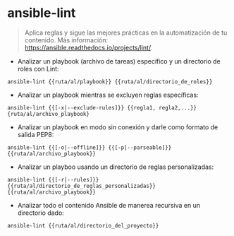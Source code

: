 # ansible-lint

> Aplica reglas y sigue las mejores prácticas en la automatización de tu contenido.
> Más información: <https://ansible.readthedocs.io/projects/lint/>.

- Analizar un playbook (archivo de tareas) específico y un directorio de roles con Lint:

`ansible-lint {{ruta/al/playbook}} {{ruta/al/directorio_de_roles}}`

- Analizar un playbook mientras se excluyen reglas específicas:

`ansible-lint {{[-x|--exclude-rules]}} {{regla1, regla2,...}} {ruta/al/archivo_playbook}`

- Analizar un playbook en modo sin conexión y darle como formato de salida PEP8:

`ansible-lint {{[-o|--offline]}} {{[-p|--parseable]}} {{ruta/al/archivo_playbook}}`

- Analizar un playboo usando un directorio de reglas personalizadas:

`ansible-lint {{[-r|--rules]}} {{ruta/al/directorio_de_reglas_personalizadas}} {{ruta/al/archivo_playbook}}`

- Analizar todo el contenido Ansible de manerea recursiva en un directorio dado:

`ansible-lint {{ruta/al/directorio_del_proyecto}}`
